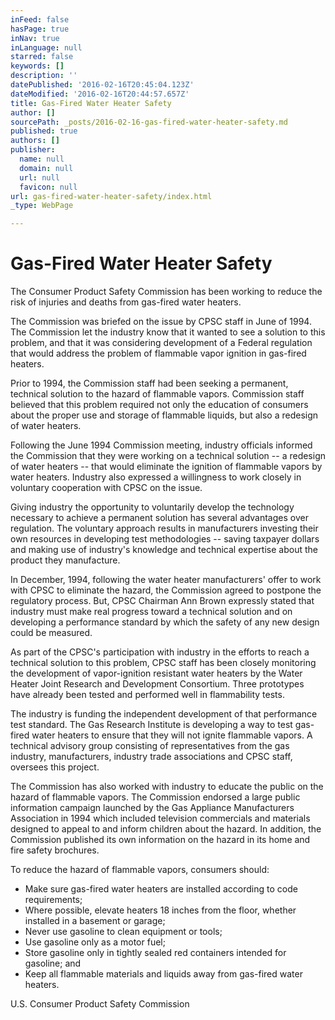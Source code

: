 ```yaml
---
inFeed: false
hasPage: true
inNav: true
inLanguage: null
starred: false
keywords: []
description: ''
datePublished: '2016-02-16T20:45:04.123Z'
dateModified: '2016-02-16T20:44:57.657Z'
title: Gas-Fired Water Heater Safety
author: []
sourcePath: _posts/2016-02-16-gas-fired-water-heater-safety.md
published: true
authors: []
publisher:
  name: null
  domain: null
  url: null
  favicon: null
url: gas-fired-water-heater-safety/index.html
_type: WebPage

---
```

# Gas-Fired Water Heater Safety

The Consumer Product Safety Commission has been working to reduce the risk of injuries and deaths from gas-fired water heaters.

The Commission was briefed on the issue by CPSC staff in June of 1994\. The Commission let the industry know that it wanted to see a solution to this problem, and that it was considering development of a Federal regulation that would address the problem of flammable vapor ignition in gas-fired heaters.

Prior to 1994, the Commission staff had been seeking a permanent, technical solution to the hazard of flammable vapors. Commission staff believed that this problem required not only the education of consumers about the proper use and storage of flammable liquids, but also a redesign of water heaters.

Following the June 1994 Commission meeting, industry officials informed the Commission that they were working on a technical solution -- a redesign of water heaters -- that would eliminate the ignition of flammable vapors by water heaters. Industry also expressed a willingness to work closely in voluntary cooperation with CPSC on the issue.

Giving industry the opportunity to voluntarily develop the technology necessary to achieve a permanent solution has several advantages over regulation. The voluntary approach results in manufacturers investing their own resources in developing test methodologies -- saving taxpayer dollars and making use of industry's knowledge and technical expertise about the product they manufacture.

In December, 1994, following the water heater manufacturers' offer to work with CPSC to eliminate the hazard, the Commission agreed to postpone the regulatory process. But, CPSC Chairman Ann Brown expressly stated that industry must make real progress toward a technical solution and on developing a performance standard by which the safety of any new design could be measured.

As part of the CPSC's participation with industry in the efforts to reach a technical solution to this problem, CPSC staff has been closely monitoring the development of vapor-ignition resistant water heaters by the Water Heater Joint Research and Development Consortium. Three prototypes have already been tested and performed well in flammability tests.

The industry is funding the independent development of that performance test standard. The Gas Research Institute is developing a way to test gas-fired water heaters to ensure that they will not ignite flammable vapors. A technical advisory group consisting of representatives from the gas industry, manufacturers, industry trade associations and CPSC staff, oversees this project.

The Commission has also worked with industry to educate the public on the hazard of flammable vapors. The Commission endorsed a large public information campaign launched by the Gas Appliance Manufacturers Association in 1994 which included television commercials and materials designed to appeal to and inform children about the hazard. In addition, the Commission published its own information on the hazard in its home and fire safety brochures.

To reduce the hazard of flammable vapors, consumers should: 

* Make sure gas-fired water heaters are installed according to code requirements; 
* Where possible, elevate heaters 18 inches from the floor, whether installed in a basement or garage; 
* Never use gasoline to clean equipment or tools; 
* Use gasoline only as a motor fuel; 
* Store gasoline only in tightly sealed red containers intended for gasoline; and 
* Keep all flammable materials and liquids away from gas-fired water heaters. 

U.S. Consumer Product Safety Commission